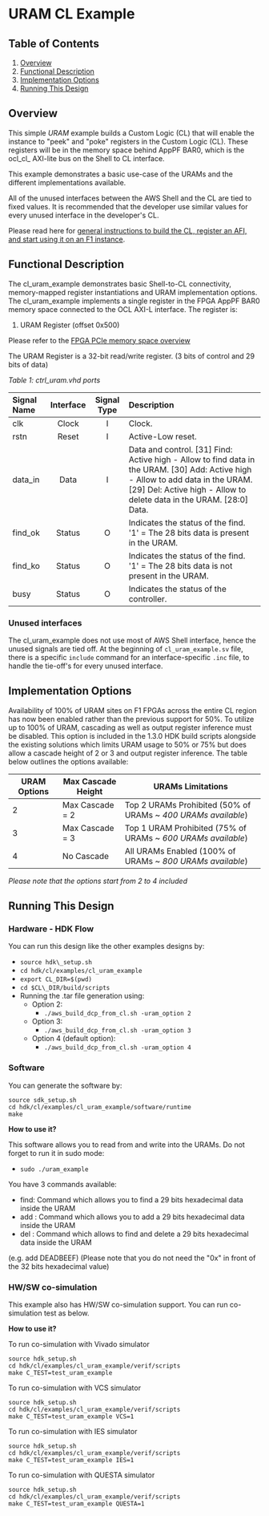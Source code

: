 # URAM CL Example

## Table of Contents

1. [Overview](#overview)
2. [Functional Description](#description)
3. [Implementation Options](#impt_opt)
4. [Running This Design](#runme)

<a name="overview"></a>
## Overview

This simple *URAM* example builds a Custom Logic (CL) that will enable the instance to "peek" and "poke" registers in the Custom Logic (CL).
These registers will be in the memory space behind AppPF BAR0, which is the ocl\_cl\_ AXI-lite bus on the Shell to CL interface.

This example demonstrates a basic use-case of the URAMs and the different implementations available.

All of the unused interfaces between the AWS Shell and the CL are tied to fixed values.
It is recommended that the developer use similar values for every unused interface in the developer's CL.

Please read here for [general instructions to build the CL, register an AFI, and start using it on an F1 instance](./../README.md).


<a name="description"></a>
## Functional Description

The cl\_uram\_example demonstrates basic Shell-to-CL connectivity, memory-mapped register instantiations and URAM implementation options. The cl\_uram\_example implements a single register in the FPGA AppPF BAR0 memory space connected to the OCL AXI-L interface. The register is:

1. URAM Register (offset 0x500)

Please refer to the [FPGA PCIe memory space overview](../../../docs/AWS_Fpga_Pcie_Memory_Map.md)

The URAM Register is a 32-bit read/write register. (3 bits of control and 29 bits of data)

_Table 1: ctrl_uram.vhd ports_

| Signal Name | Interface | Signal Type |                                                                                                Description                                                                                                |
|:-----------|:---------:|:-----------:|:---------------------------------------------------------------------------------------------------------------------------------------------------------------------------------------------------------|
| clk         |   Clock   |      I      | Clock.                                                                                                                                                                                                    |
| rstn        |   Reset   |      I      | Active-Low reset.                                                                                                                                                                                         |
| data_in     |    Data   |      I      | Data and control.  [31] Find: Active high - Allow to find data in the URAM. [30] Add: Active high - Allow to add data in the URAM. [29] Del: Active high - Allow to delete data in the URAM. [28:0] Data. |
| find_ok     |   Status  |      O      | Indicates the status of the find. '1' = The 28 bits data is present in the URAM.                                                                                                                          |
| find_ko     |   Status  |      O      | Indicates the status of the find. '1' = The 28 bits data is not present in the URAM.                                                                                                                      |
| busy        |   Status  |      O      | Indicates the status of the controller.                                                                                                                                                                   |

### Unused interfaces

The cl\_uram\_example does not use most of AWS Shell interface, hence the unused signals are tied off.
At the beginning of `cl_uram_example.sv` file, there is a specific `include` command for an interface-specific `.inc` file, to handle the tie-off\'s for every unused interface.


<a name="impt_opt"></a>
## Implementation Options

Availability of 100% of URAM sites on F1 FPGAs across the entire CL region has now been enabled rather than the previous support for 50%. To utilize up to 100% of URAM, cascading as well as output register inference must be disabled. This option is included in the 1.3.0 HDK build scripts alongside the existing solutions which limits URAM usage to 50% or 75% but does allow a cascade height of 2 or 3 and output register inference. The table below outlines the options available: 

URAM Options | Max Cascade Height | URAMs Limitations
--- | --- | ---
2 | Max Cascade = 2 | Top 2 URAMs Prohibited (50% of URAMs ~ *400 URAMs available*)
3 | Max Cascade = 3 | Top 1 URAM Prohibited (75% of URAMs ~ *600 URAMs available*)
4 | No Cascade | All URAMs Enabled (100% of URAMs ~ *800 URAMs available*)

*Please note that the options start from 2 to 4 included*

<a name="runme"></a>
## Running This Design

### Hardware - HDK Flow
You can run this design like the other examples designs by:
- `source hdk\_setup.sh`
- `cd hdk/cl/examples/cl_uram_example`
- `export CL_DIR=$(pwd)`
- `cd $CL\_DIR/build/scripts`
- Running the .tar file generation using:
  - Option 2:
    - `./aws_build_dcp_from_cl.sh -uram_option 2`
  - Option 3:
    - `./aws_build_dcp_from_cl.sh -uram_option 3`
  - Option 4 (default option):
    - `./aws_build_dcp_from_cl.sh -uram_option 4`

### Software
You can generate the software by:
```
source sdk_setup.sh
cd hdk/cl/examples/cl_uram_example/software/runtime
make
```

__How to use it?__

This software allows you to read from and write into the URAMs.
Do not forget to run it in sudo mode:
- `sudo ./uram_example`

You have 3 commands available:
- find: Command which allows you to find a 29 bits hexadecimal data inside the URAM
- add : Command which allows you to add a 29 bits hexadecimal data inside the URAM
- del : Command which allows to find and delete a 29 bits hexadecimal data inside the URAM

(e.g. add DEADBEEF)
(Please note that you do not need the "0x" in front of the 32 bits hexadecimal value)

### HW/SW co-simulation

This example also has HW/SW co-simulation support. You can run co-simulation test as below.

__How to use it?__

To run co-simulation with Vivado simulator

```
source hdk_setup.sh
cd hdk/cl/examples/cl_uram_example/verif/scripts
make C_TEST=test_uram_example
```

To run co-simulation with VCS simulator

```
source hdk_setup.sh
cd hdk/cl/examples/cl_uram_example/verif/scripts
make C_TEST=test_uram_example VCS=1
```

To run co-simulation with IES simulator

```
source hdk_setup.sh
cd hdk/cl/examples/cl_uram_example/verif/scripts
make C_TEST=test_uram_example IES=1
```

To run co-simulation with QUESTA simulator

```
source hdk_setup.sh
cd hdk/cl/examples/cl_uram_example/verif/scripts
make C_TEST=test_uram_example QUESTA=1
```
